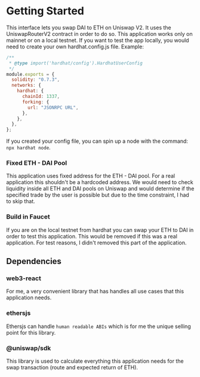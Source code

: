 # Getting Started

This interface lets you swap DAI to ETH on Uniswap V2. It uses the UniswapRouterV2 contract in order to do so.
This application works only on mainnet or on a local testnet.
If you want to test the app locally, you would need to create your own hardhat.config.js file.
Example:

```javascript
/**
 * @type import('hardhat/config').HardhatUserConfig
 */
module.exports = {
  solidity: "0.7.3",
  networks: {
    hardhat: {
      chainId: 1337,
      forking: {
        url: "JSONRPC URL",
      },
    },
  },
};
```

If you created your config file, you can spin up a node with the command: `npx hardhat node`.

### Fixed ETH - DAI Pool

This application uses fixed address for the ETH - DAI pool. For a real application this shouldn't be a hardcoded address.
We would need to check liquidity inside all ETH and DAI pools on Uniswap and would determine if the specified trade by the user
is possible but due to the time constraint, I had to skip that.

### Build in Faucet

If you are on the local testnet from hardhat you can swap your ETH to DAI in order to test this application.
This would be removed if this was a real application. For test reasons, I didn't removed this part of the application.

## Dependencies

### web3-react

For me, a very convenient library that has handles all use cases that this application needs.

### ethersjs

Ethersjs can handle `human readable ABIs` which is for me the unique selling point for this library.

### @uniswap/sdk

This library is used to calculate everything this application needs for the swap transaction (route and expected return of ETH).
